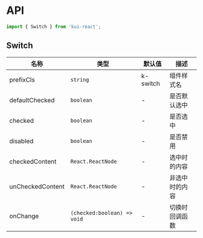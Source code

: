 # API

```jsx
import { Switch } from 'kui-react';
```

## Switch

| 名称             | 类型                        | 默认值   | 描述           |
| ---------------- | --------------------------- | -------- | -------------- |
| prefixCls        | `string`                    | k-switch | 组件样式名     |
| defaultChecked   | `boolean`                   | -        | 是否默认选中   |
| checked          | `boolean`                   | -        | 是否选中       |
| disabled         | `boolean`                   | -        | 是否禁用       |
| checkedContent   | `React.ReactNode`           | -        | 选中时的内容   |
| unCheckedContent | `React.ReactNode`           | -        | 非选中时的内容 |
| onChange         | `(checked:boolean) => void` | -        | 切换时回调函数 |
